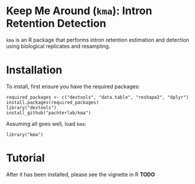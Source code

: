 # Keep Me Around (`kma`): Intron Retention Detection

`kma` is an R package that performs intron retention estimation and detection
using biological replicates and resampling.

# Installation

To install, first ensure you have the required packages:

```{r}
required_packages <- c("devtools", "data.table", "reshape2", "dplyr")
install.packages(required_packages)
library("devtools")
install_github("pachterlab/kma")
```

Assuming all goes well, load `kma`:

```{r}
library("kma")
```

# Tutorial

After it has been installed, please see the vignette in R **TODO**
